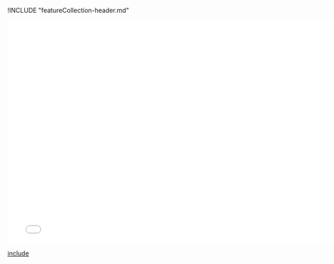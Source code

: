 !INCLUDE "featureCollection-header.md"

<iframe src="../../helper-featureCollection.html" width="770" height="500" frameBorder="0" seamless="seamless">
</iframe>

[include](../../helper-featureCollection.html)

